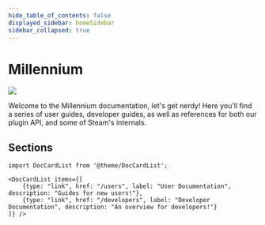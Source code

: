 ```yaml
---
hide_table_of_contents: false
displayed_sidebar: homeSidebar
sidebar_collapsed: true
---
```


# Millennium

![](/img/intro.gif)

Welcome to the Millennium documentation, let's get nerdy! Here you'll find a series of user guides, developer guides, as well as references for both our plugin API, and some of Steam's internals.

## Sections

```mdx-code-block
import DocCardList from '@theme/DocCardList';

<DocCardList items={[
    {type: "link", href: "/users", label: "User Documentation", description: "Guides for new users!"},
    {type: "link", href: "/developers", label: "Developer Documentation", description: "An overview for developers!"}
]} />
```